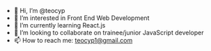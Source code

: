 - 👋 Hi, I’m @teocyp
- 👀 I’m interested in Front End Web Development
- 🌱 I’m currently learning React.js
- 💞️ I’m looking to collaborate on trainee/junior JavaScript developer
- 📫 How to reach me: teocyp1@gmail.com

<!---
teocyp/teocyp is a ✨ special ✨ repository because its `README.md` (this file) appears on your GitHub profile.
You can click the Preview link to take a look at your changes.
--->
